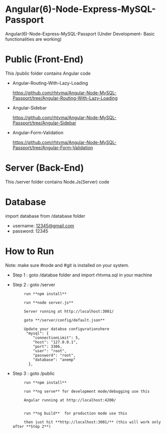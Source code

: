 # Angular(6)-Node-Express-MySQL-Passport
Angular(6)-Node-Express-MySQL-Passport (Under Development- Basic functionalities are working)

# Public (Front-End)

This /public folder contains Angular code 

* Angular-Routing-With-Lazy-Loading 

  https://github.com/rhtvma/Angular-Node-MySQL-Passport/tree/Angular-Routing-With-Lazy-Loading


* Angular-Sidebar 

  https://github.com/rhtvma/Angular-Node-MySQL-Passport/tree/Angular-Sidebar

* Angular-Form-Validation 

  https://github.com/rhtvma/Angular-Node-MySQL-Passport/tree/Angular-Form-Validation


# Server (Back-End)

This /server folder contains Node.Js(Server) code 


# Database

import database from /database folder

 * username: 12345@gmail.com
 * password: 12345
 
 
 
 
 # How to Run
 
   Note: make sure #node and #git is installed on your system.
     
   * Step 1 : goto /databse folder and import rhtvma.sql in your machine
   
   
   * Step 2 : goto /server 
              
              run **npm install** 
              
              run **node server.js**
              
              Server running at http://localhost:3001/
              
              goto **/server/config/default.json**
              
              Update your databse configurationshere
               "mysql": {
                  "connectionLimit": 5,
                  "host": "127.0.0.1",
                  "port": 3306,
                  "user": "root",
                  "password": "root",
                  "database": "anemp"
                },

   * Step 3 : goto /public 
   
              run **npm install**
              
              run **ng serve** for development mode/debugging use this
              
              Angular running at http://localhost:4200/
              
              
              run **ng build**  for production mode use this
                            
              then just hit **http://localhost:3001/** (this will work only after **Step 2**)
              

 
 
 
 
 
 
 
 
 
 
 
 
 
